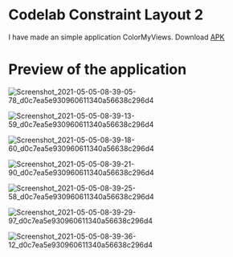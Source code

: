 # Codelab Constraint Layout 2
I have made an simple application ColorMyViews.
Download [APK]()

# Preview of the application
![Screenshot_2021-05-05-08-39-05-78_d0c7ea5e930960611340a56638c296d4](https://user-images.githubusercontent.com/78533628/117094220-d66fc380-ad80-11eb-9827-f55ee382ec58.jpg)

![Screenshot_2021-05-05-08-39-13-59_d0c7ea5e930960611340a56638c296d4](https://user-images.githubusercontent.com/78533628/117094233-dec7fe80-ad80-11eb-9490-7f1fb2130667.jpg)

![Screenshot_2021-05-05-08-39-18-60_d0c7ea5e930960611340a56638c296d4](https://user-images.githubusercontent.com/78533628/117094241-e5ef0c80-ad80-11eb-9472-9e3fb6bdcb97.jpg)

![Screenshot_2021-05-05-08-39-21-90_d0c7ea5e930960611340a56638c296d4](https://user-images.githubusercontent.com/78533628/117094284-028b4480-ad81-11eb-98fd-120de90838fa.jpg)

![Screenshot_2021-05-05-08-39-25-58_d0c7ea5e930960611340a56638c296d4](https://user-images.githubusercontent.com/78533628/117094291-0a4ae900-ad81-11eb-9375-82b811ede61e.jpg)

![Screenshot_2021-05-05-08-39-29-97_d0c7ea5e930960611340a56638c296d4](https://user-images.githubusercontent.com/78533628/117094300-0f0f9d00-ad81-11eb-9790-840de3c36358.jpg)

![Screenshot_2021-05-05-08-39-36-12_d0c7ea5e930960611340a56638c296d4](https://user-images.githubusercontent.com/78533628/117094317-1f277c80-ad81-11eb-8f6a-052e7f16550c.jpg)

